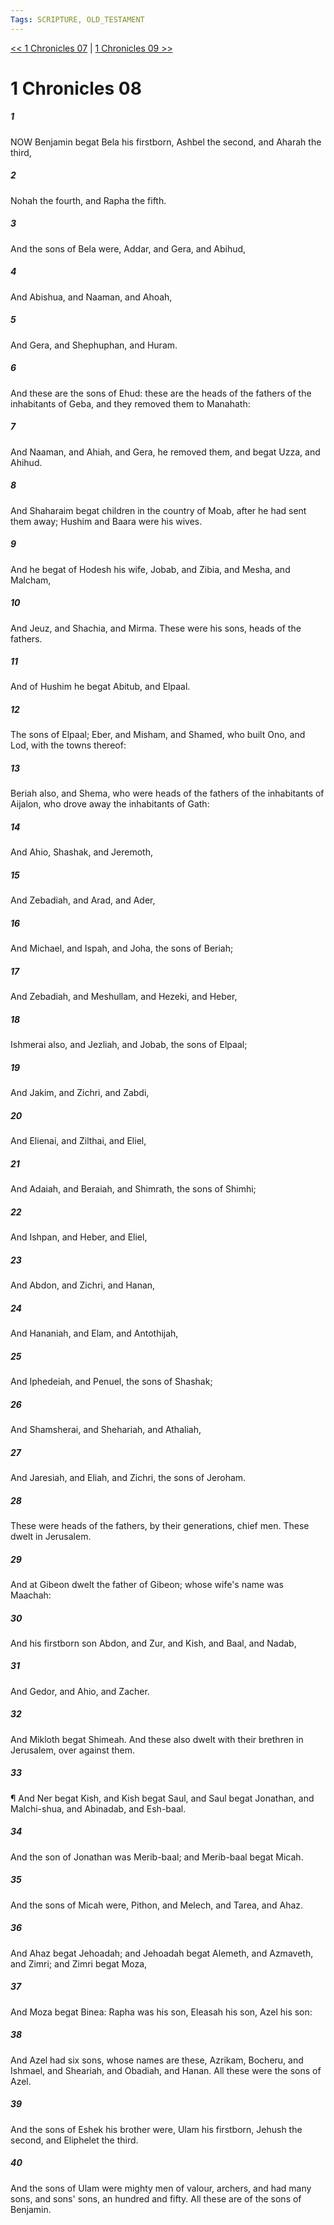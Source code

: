 ```yaml
---
Tags: SCRIPTURE, OLD_TESTAMENT
---
```


[<< 1 Chronicles 07](OLD_TESTAMENT/13_1_Chronicles/1_Chronicles_07.md) | [1 Chronicles 09 >>](OLD_TESTAMENT/13_1_Chronicles/1_Chronicles_09.md)

# 1 Chronicles 08

##### 1
 NOW Benjamin begat Bela his firstborn, Ashbel the second, and Aharah the third,
##### 2
 Nohah the fourth, and Rapha the fifth.
##### 3
 And the sons of Bela were, Addar, and Gera, and Abihud,
##### 4
 And Abishua, and Naaman, and Ahoah,
##### 5
 And Gera, and Shephuphan, and Huram.
##### 6
 And these are the sons of Ehud: these are the heads of the fathers of the inhabitants of Geba, and they removed them to Manahath:
##### 7
 And Naaman, and Ahiah, and Gera, he removed them, and begat Uzza, and Ahihud.
##### 8
 And Shaharaim begat children in the country of Moab, after he had sent them away; Hushim and Baara were his wives.
##### 9
 And he begat of Hodesh his wife, Jobab, and Zibia, and Mesha, and Malcham,
##### 10
 And Jeuz, and Shachia, and Mirma.  These were his sons, heads of the fathers.
##### 11
 And of Hushim he begat Abitub, and Elpaal.
##### 12
 The sons of Elpaal; Eber, and Misham, and Shamed, who built Ono, and Lod, with the towns thereof:
##### 13
 Beriah also, and Shema, who were heads of the fathers of the inhabitants of Aijalon, who drove away the inhabitants of Gath:
##### 14
 And Ahio, Shashak, and Jeremoth,
##### 15
 And Zebadiah, and Arad, and Ader,
##### 16
 And Michael, and Ispah, and Joha, the sons of Beriah;
##### 17
 And Zebadiah, and Meshullam, and Hezeki, and Heber,
##### 18
 Ishmerai also, and Jezliah, and Jobab, the sons of Elpaal;
##### 19
 And Jakim, and Zichri, and Zabdi,
##### 20
 And Elienai, and Zilthai, and Eliel,
##### 21
 And Adaiah, and Beraiah, and Shimrath, the sons of Shimhi;
##### 22
 And Ishpan, and Heber, and Eliel,
##### 23
 And Abdon, and Zichri, and Hanan,
##### 24
 And Hananiah, and Elam, and Antothijah,
##### 25
 And Iphedeiah, and Penuel, the sons of Shashak;
##### 26
 And Shamsherai, and Shehariah, and Athaliah,
##### 27
 And Jaresiah, and Eliah, and Zichri, the sons of Jeroham.
##### 28
 These were heads of the fathers, by their generations, chief men.  These dwelt in Jerusalem.
##### 29
 And at Gibeon dwelt the father of Gibeon; whose wife's name was Maachah:
##### 30
 And his firstborn son Abdon, and Zur, and Kish, and Baal, and Nadab,
##### 31
 And Gedor, and Ahio, and Zacher.
##### 32
 And Mikloth begat Shimeah.  And these also dwelt with their brethren in Jerusalem, over against them.
##### 33
 ¶ And Ner begat Kish, and Kish begat Saul, and Saul begat Jonathan, and Malchi-shua, and Abinadab, and Esh-baal.
##### 34
 And the son of Jonathan was Merib-baal; and Merib-baal begat Micah.
##### 35
 And the sons of Micah were, Pithon, and Melech, and Tarea, and Ahaz.
##### 36
 And Ahaz begat Jehoadah; and Jehoadah begat Alemeth, and Azmaveth, and Zimri; and Zimri begat Moza,
##### 37
 And Moza begat Binea: Rapha was his son, Eleasah his son, Azel his son:
##### 38
 And Azel had six sons, whose names are these, Azrikam, Bocheru, and Ishmael, and Sheariah, and Obadiah, and Hanan.  All these were the sons of Azel.
##### 39
 And the sons of Eshek his brother were, Ulam his firstborn, Jehush the second, and Eliphelet the third.
##### 40
 And the sons of Ulam were mighty men of valour, archers, and had many sons, and sons' sons, an hundred and fifty.  All these are of the sons of Benjamin.

